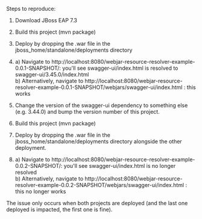 Steps to reproduce:

1. Download JBoss EAP 7.3
2. Build this project (mvn package)
3. Deploy by dropping the .war file in the jboss_home/standalone/deployments directory
4. a) Navigate to http://localhost:8080/webjar-resource-resolver-example-0.0.1-SNAPSHOT/: you'll see swagger-ui/index.html is resolved to swagger-ui/3.45.0/index.html  
b) Alternatively, navigate to http://localhost:8080/webjar-resource-resolver-example-0.0.1-SNAPSHOT/webjars/swagger-ui/index.html : this works

5. Change the version of the swagger-ui dependency to something else (e.g. 3.44.0) and bump the version number of this project.
6. Build this project (mvn package)
7. Deploy by dropping the .war file in the jboss_home/standalone/deployments directory alongside the other deployment.
8. a) Navigate to http://localhost:8080/webjar-resource-resolver-example-0.0.2-SNAPSHOT/: you'll see swagger-ui/index.html is no longer resolved  
b) Alternatively, navigate to http://localhost:8080/webjar-resource-resolver-example-0.0.2-SNAPSHOT/webjars/swagger-ui/index.html : this no longer works

The issue only occurs when both projects are deployed (and the last one deployed is impacted, the first one is fine).